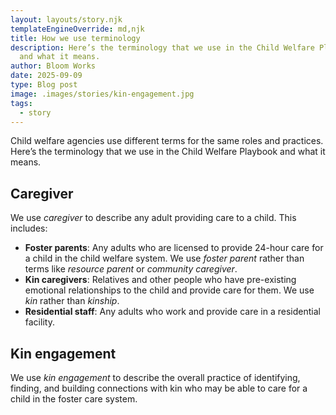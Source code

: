 ```yaml
---
layout: layouts/story.njk
templateEngineOverride: md,njk
title: How we use terminology
description: Here’s the terminology that we use in the Child Welfare Playbook
  and what it means.
author: Bloom Works
date: 2025-09-09
type: Blog post
image: .images/stories/kin-engagement.jpg
tags:
  - story
---
```

Child welfare agencies use different terms for the same roles and practices. Here’s the terminology that we use in the Child Welfare Playbook and what it means.

## Caregiver

We use *caregiver* to describe any adult providing care to a child. This includes:

* **Foster parents**: Any adults who are licensed to provide 24-hour care for a child in the child welfare system. We use *foster parent* rather than terms like *resource parent* or *community caregiver*.
* **Kin caregivers**: Relatives and other people who have pre-existing emotional relationships to the child and provide care for them. We use *kin* rather than *kinship*.
* **Residential staff**: Any adults who work and provide care in a residential facility.

## Kin engagement

We use *kin engagement* to describe the overall practice of identifying, finding, and building connections with kin who may be able to care for a child in the foster care system.
